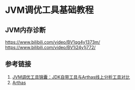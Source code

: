 # JVM调优工具基础教程




## JVM内存诊断

https://www.bilibili.com/video/BV1qg4y1373m/
https://www.bilibili.com/video/BV1i24y1j772/


## 参考链接

1. [JVM调优工具锦囊：JDK自带工具与Arthas线上分析工具对比](https://zhuanlan.zhihu.com/p/456055625)
2. [Arthas](https://arthas.aliyun.com/doc/arthas-properties.html)